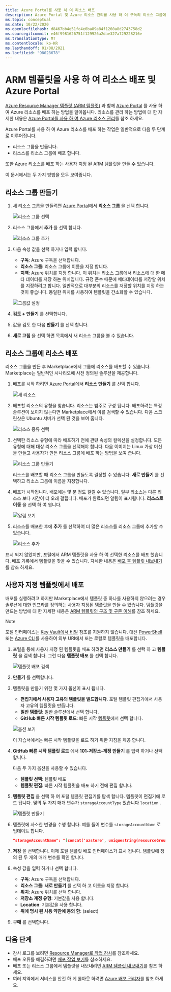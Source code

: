 ```yaml
---
title: Azure Portal를 사용 하 여 리소스 배포
description: Azure Portal 및 Azure 리소스 관리를 사용 하 여 구독의 리소스 그룹에 리소스를 배포 합니다.
ms.topic: conceptual
ms.date: 10/22/2020
ms.openlocfilehash: d8467bb4e51fc4e6ba89a84f1260a8d2743758d2
ms.sourcegitcommit: e46f9981626751f129926a2dae327a729228216e
ms.translationtype: MT
ms.contentlocale: ko-KR
ms.lasthandoff: 01/08/2021
ms.locfileid: "98028678"
---
```

# <a name="deploy-resources-with-arm-templates-and-azure-portal"></a>ARM 템플릿을 사용 하 여 리소스 배포 및 Azure Portal

[Azure Resource Manager 템플릿 (ARM 템플릿)](overview.md) 과 함께 [Azure Portal](https://portal.azure.com) 를 사용 하 여 Azure 리소스를 배포 하는 방법을 알아봅니다. 리소스를 관리 하는 방법에 대 한 자세한 내용은 [Azure Portal를 사용 하 여 Azure 리소스 관리](../management/manage-resources-portal.md)를 참조 하세요.

Azure Portal를 사용 하 여 Azure 리소스를 배포 하는 작업은 일반적으로 다음 두 단계로 이루어집니다.

- 리소스 그룹을 만듭니다.
- 리소스를 리소스 그룹에 배포 합니다.

또한 Azure 리소스를 배포 하는 사용자 지정 된 ARM 템플릿을 만들 수 있습니다.

이 문서에서는 두 가지 방법을 모두 보여줍니다.

## <a name="create-a-resource-group"></a>리소스 그룹 만들기

1. 새 리소스 그룹을 만들려면 [Azure Portal](https://portal.azure.com)에서 **리소스 그룹** 을 선택 합니다.

   ![리소스 그룹 선택](./media/deploy-portal/select-resource-groups.png)

1. 리소스 그룹에서 **추가** 를 선택 합니다.

   ![리소스 그룹 추가](./media/deploy-portal/add-resource-group.png)

1. 다음 속성 값을 선택 하거나 입력 합니다.

    - **구독**: Azure 구독을 선택합니다.
    - **리소스 그룹**: 리소스 그룹에 이름을 지정 합니다.
    - **지역**: Azure 위치를 지정 합니다. 이 위치는 리소스 그룹에서 리소스에 대 한 메타 데이터를 저장 하는 위치입니다. 규정 준수 때문에 메타데이터를 저장할 위치를 지정하려고 합니다. 일반적으로 대부분의 리소스를 저장할 위치를 지정 하는 것이 좋습니다. 동일한 위치를 사용하여 템플릿을 간소화할 수 있습니다.

   ![그룹값 설정](./media/deploy-portal/set-group-properties.png)

1. **검토 + 만들기** 를 선택합니다.
1. 값을 검토 한 다음 **만들기** 를 선택 합니다.
1. **새로 고침** 을 선택 하면 목록에서 새 리소스 그룹을 볼 수 있습니다.

## <a name="deploy-resources-to-a-resource-group"></a>리소스 그룹에 리소스 배포

리소스 그룹을 만든 후 Marketplace에서 그룹에 리소스를 배포할 수 있습니다. Marketplace는 일반적인 시나리오에 사전 정의된 솔루션을 제공합니다.

1. 배포를 시작 하려면 [Azure Portal](https://portal.azure.com)에서 **리소스 만들기** 를 선택 합니다.

   ![새 리소스](./media/deploy-portal/new-resources.png)

1. 배포할 리소스의 유형을 찾습니다. 리소스는 범주로 구성 됩니다. 배포하려는 특정 솔루션이 보이지 않는다면 Marketplace에서 이를 검색할 수 있습니다. 다음 스크린샷은 Ubuntu 서버가 선택 된 것을 보여 줍니다.

   ![리소스 종류 선택](./media/deploy-portal/select-resource-type.png)

1. 선택한 리소스 유형에 따라 배포하기 전에 관련 속성의 컬렉션을 설정합니다. 모든 유형에 대해 대상 리소스 그룹을 선택해야 합니다. 다음 이미지는 Linux 가상 머신을 만들고 사용자가 만든 리소스 그룹에 배포 하는 방법을 보여 줍니다.

   ![리소스 그룹 만들기](./media/deploy-portal/select-existing-group.png)

   리소스를 배포할 때 리소스 그룹을 만들도록 결정할 수 있습니다. **새로 만들기** 를 선택하고 리소스 그룹에 이름을 지정합니다.

1. 배포가 시작됩니다. 배포에는 몇 분 정도 걸릴 수 있습니다. 일부 리소스는 다른 리소스 보다 시간이 더 오래 걸립니다. 배포가 완료되면 알림이 표시됩니다. **리소스로 이동** 을 선택 하 여 엽니다.

   ![알림 보기](./media/deploy-portal/view-notification.png)

1. 리소스를 배포한 후에 **추가** 를 선택하여 더 많은 리소스를 리소스 그룹에 추가할 수 있습니다.

   ![리소스 추가](./media/deploy-portal/add-resource.png)

표시 되지 않았지만, 포털에서 ARM 템플릿을 사용 하 여 선택한 리소스를 배포 했습니다. 배포 기록에서 템플릿을 찾을 수 있습니다. 자세한 내용은 [배포 후 템플릿 내보내기](export-template-portal.md#export-template-after-deployment)를 참조 하세요.

## <a name="deploy-resources-from-custom-template"></a>사용자 지정 템플릿에서 배포

배포를 실행하려고 하지만 Marketplace에서 템플릿 중 하나를 사용하지 않으려는 경우 솔루션에 대한 인프라를 정의하는 사용자 지정된 템플릿을 만들 수 있습니다. 템플릿을 만드는 방법에 대 한 자세한 내용은 [ARM 템플릿의 구조 및 구문 이해](template-syntax.md)를 참조 하세요.

> [!NOTE]
> 포털 인터페이스는 [Key Vault에서 비밀](key-vault-parameter.md) 참조를 지원하지 않습니다. 대신 [PowerShell](deploy-powershell.md) 또는 [Azure CLI](deploy-cli.md)를 사용하여 외부 URI에서 또는 로컬로 템플릿을 배포합니다.

1. 포털을 통해 사용자 지정 된 템플릿을 배포 하려면 **리소스 만들기** 를 선택 하 고 **템플릿** 을 검색 합니다. 그런 다음 **템플릿 배포** 를 선택 합니다.

   ![템플릿 배포 검색](./media/deploy-portal/search-template.png)

1. **만들기** 를 선택합니다.
1. 템플릿을 만들기 위한 몇 가지 옵션이 표시 됩니다.

    - **편집기에서 사용자 고유의 템플릿을 빌드합니다**. 포털 템플릿 편집기에서 사용자 고유의 템플릿을 만듭니다.
    - **일반 템플릿**: 일반 솔루션에서 선택 합니다.
    - **GitHub 빠른 시작 템플릿 로드**: 빠른 시작 [템플릿](https://azure.microsoft.com/resources/templates/)에서 선택 합니다.

   ![옵션 보기](./media/deploy-portal/see-options.png)

    이 자습서에서는 빠른 시작 템플릿을 로드 하기 위한 지침을 제공 합니다.

1. **GitHub 빠른 시작 템플릿 로드** 에서 **101-저장소-계정 만들기** 를 입력 하거나 선택 합니다.

    다음 두 가지 옵션을 사용할 수 있습니다.

    - **템플릿 선택**: 템플릿 배포
    - **템플릿 편집**: 빠른 시작 템플릿을 배포 하기 전에 편집 합니다.

1. **템플릿 편집** 을 선택 하 여 포털 템플릿 편집기를 탐색 합니다. 템플릿이 편집기에 로드 됩니다. 및의 두 가지 매개 변수가 `storageAccountType` 있습니다 `location` .

   ![템플릿 만들기](./media/deploy-portal/show-json.png)

1. 템플릿에 사소한 변경을 수행 합니다. 예를 들어 변수를 `storageAccountName` 로 업데이트 합니다.

    ```json
    "storageAccountName": "[concat('azstore', uniquestring(resourceGroup().id))]"
    ```

1. **저장** 을 선택합니다. 이제 포털 템플릿 배포 인터페이스가 표시 됩니다. 템플릿에 정의 된 두 개의 매개 변수를 확인 합니다.
1. 속성 값을 입력 하거나 선택 합니다.

    - **구독**: Azure 구독을 선택합니다.
    - **리소스 그룹**: **새로 만들기** 를 선택 하 고 이름을 지정 합니다.
    - **위치**: Azure 위치를 선택 합니다.
    - **저장소 계정 유형**: 기본값을 사용 합니다.
    - **Location**: 기본값을 사용 합니다.
    - **위에 명시 된 사용 약관에 동의 함**: (select)

1. **구매** 를 선택합니다.

## <a name="next-steps"></a>다음 단계

- 감사 로그를 보려면 [Resource Manager로 작업 감사](../management/view-activity-logs.md)를 참조하세요.
- 배포 오류를 해결하려면 [배포 작업 보기](deployment-history.md)를 참조하세요.
- 배포 또는 리소스 그룹에서 템플릿을 내보내려면 [ARM 템플릿 내보내기](export-template-portal.md)를 참조 하세요.
- 여러 지역에서 서비스를 안전 하 게 롤아웃 하려면 [Azure 배포 관리자](deployment-manager-overview.md)를 참조 하세요.
